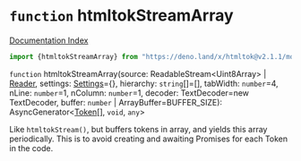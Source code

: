 # `function` htmltokStreamArray

[Documentation Index](../README.md)

```ts
import {htmltokStreamArray} from "https://deno.land/x/htmltok@v2.1.1/mod.ts"
```

`function` htmltokStreamArray(source: ReadableStream\<Uint8Array> | [Reader](../private.type.Reader/README.md), settings: [Settings](../interface.Settings/README.md)=\{}, hierarchy: `string`\[]=\[], tabWidth: `number`=4, nLine: `number`=1, nColumn: `number`=1, decoder: TextDecoder=new TextDecoder, buffer: `number` | ArrayBuffer=BUFFER\_SIZE): AsyncGenerator\<[Token](../class.Token/README.md)\[], `void`, `any`>

Like `htmltokStream()`, but buffers tokens in array, and yields this array periodically.
This is to avoid creating and awaiting Promises for each Token in the code.


